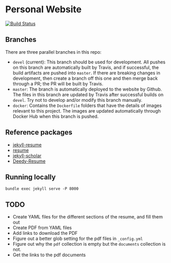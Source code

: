 # Personal Website

[![Build Status](https://travis-ci.org/banerjs/banerjs.github.io.svg?branch=devel)](https://travis-ci.org/banerjs/banerjs.github.io)

## Branches

There are three parallel branches in this repo:

- `devel` (current): This branch should be used for development. All pushes on this branch are automatically built by Travis, and if successful, the build artifacts are pushed into `master`. If there are breaking changes in development, then create a branch off this one and then merge back through a PR; the PR will be built by Travis.
- `master`: The branch is automatically deployed to the website by Github. The files in this branch are updated by Travis after successful builds on `devel`. Try not to develop and/or modify this branch manually.
- `docker`: Contains the `Dockerfile` folders that have the details of images relevant to this project. The images are updated automatically through Docker Hub when this branch is pushed.

## Reference packages

- [jekyll-resume](https://github.com/mattcouchman/jekyll-resume)
- [resume](https://github.com/mhyee/resume)
- [jekyll-scholar](https://github.com/inukshuk/jekyll-scholar)
- [Deedy-Resume](https://github.com/deedy/Deedy-Resume)

## Running locally

`bundle exec jekyll serve -P 8000`

## TODO

- Create YAML files for the different sections of the resume, and fill them out
- Create PDF from YAML files
- Add links to download the PDF
- Figure out a better glob setting for the pdf files in `_config.yml`
- Figure out why the `pdf` collection is empty but the `documents` collection is not.
- Get the links to the pdf documents

